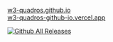[w3-quadros.github.io](https://rodrigoieh.github.io/w3-quadros.github.io/)   
[w3-quadros-github-io.vercel.app](https://w3-quadros-github-io.vercel.app/)

[![Github All Releases](https://img.shields.io/github/downloads/rodrigoieh/w3-quadros.github.io/total.svg)](https://github.com/rodrigoieh/w3-quadros.github.io)

